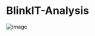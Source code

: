 # BlinkIT-Analysis
![image](https://github.com/user-attachments/assets/6cf7d5ac-04f0-41b9-8494-07c2d35b6176)
